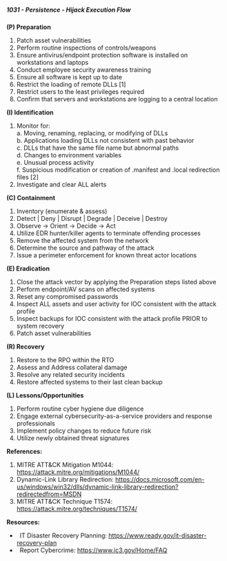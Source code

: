 ##### **1031 - Persistence - Hijack Execution Flow**

**(P) Preparation**

1.  Patch asset vulnerabilities
2.  Perform routine inspections of controls/weapons
3.  Ensure antivirus/endpoint protection software is installed on workstations and laptops
4.  Conduct employee security awareness training
5.  Ensure all software is kept up to date
6.  Restrict the loading of remote DLLs \[1\]
7.  Restrict users to the least privileges required
8.  Confirm that servers and workstations are logging to a central location

**(I) Identification**

1.  Monitor for:  
    a. Moving, renaming, replacing, or modifying of DLLs  
    b. Applications loading DLLs not consistent with past behavior  
    c. DLLs that have the same file name but abnormal paths  
    d. Changes to environment variables  
    e. Unusual process activity  
    f. Suspicious modification or creation of .manifest and .local redirection files \[2\]
2.  Investigate and clear ALL alerts

**(C) Containment**

1.  Inventory (enumerate & assess)
2.  Detect | Deny | Disrupt | Degrade | Deceive | Destroy
3.  Observe -> Orient -> Decide -> Act
4.  Utilize EDR hunter/killer agents to terminate offending processes
5.  Remove the affected system from the network
6.  Determine the source and pathway of the attack
7.  Issue a perimeter enforcement for known threat actor locations

**(E) Eradication**

1.  Close the attack vector by applying the Preparation steps listed above
2.  Perform endpoint/AV scans on affected systems
3.  Reset any compromised passwords
4.  Inspect ALL assets and user activity for IOC consistent with the attack profile
5.  Inspect backups for IOC consistent with the attack profile PRIOR to system recovery
6.  Patch asset vulnerabilities

**(R) Recovery**

1.  Restore to the RPO within the RTO
2.  Assess and Address collateral damage
3.  Resolve any related security incidents
4.  Restore affected systems to their last clean backup

**(L) Lessons/Opportunities**

1.  Perform routine cyber hygiene due diligence
2.  Engage external cybersecurity-as-a-service providers and response professionals
3.  Implement policy changes to reduce future risk
4.  Utilize newly obtained threat signatures

**References:**

1.  MITRE ATT&CK Mitigation M1044: https://attack.mitre.org/mitigations/M1044/
2.  Dynamic-Link Library Redirection: https://docs.microsoft.com/en-us/windows/win32/dlls/dynamic-link-library-redirection?redirectedfrom=MSDN
3.  MITRE ATT&CK Technique T1574: https://attack.mitre.org/techniques/T1574/

**Resources:**


*    IT Disaster Recovery Planning: https://www.ready.gov/it-disaster-recovery-plan
*    Report Cybercrime: https://www.ic3.gov/Home/FAQ


  

